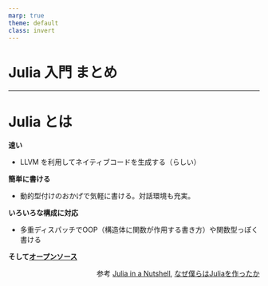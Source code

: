 ```yaml
---
marp: true
theme: default
class: invert
---
```

<style>
section {
  background:linear-gradient(to right, #2c4560, #23453b);
  justify-content: start;
}
</style>

# Julia 入門 まとめ

---
# Julia とは

**速い**
- LLVM を利用してネイティブコードを生成する（らしい）

**簡単に書ける**
- 動的型付けのおかげで気軽に書ける。対話環境も充実。

**いろいろな構成に対応**
- 多重ディスパッチでOOP（構造体に関数が作用する書き方）や関数型っぽく書ける

**そして[オープンソース](https://github.com/JuliaLang/julia)**

<!-- 参考：[Julia in a Nutshell](https://julialang.org/), [なぜ僕らはJuliaを作ったか](https://www.geidai.ac.jp/~marui/julialang/why_we_created_julia/index.html) -->
<div style="text-align: right"> 参考 <a href="https://julialang.org/">Julia in a Nutshell</a>, <a href="https://www.geidai.ac.jp/~marui/julialang/why_we_created_julia/index.html">なぜ僕らはJuliaを作ったか</a> </div>

